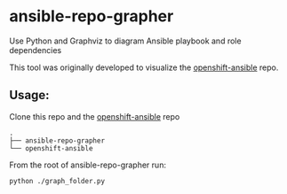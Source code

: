 # ansible-repo-grapher
Use Python and Graphviz to diagram Ansible playbook and role dependencies

This tool was originally developed to visualize the [openshift-ansible] repo.

## Usage:
Clone this repo and the [openshift-ansible] repo

    .
    ├── ansible-repo-grapher
    └── openshift-ansible

From the root of ansible-repo-grapher run:

    python ./graph_folder.py

[openshift-ansible]: https://github.com/openshift/openshift-ansible
